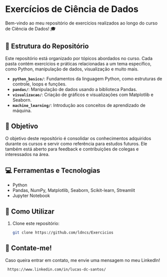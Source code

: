 # Exercícios de Ciência de Dados

Bem-vindo ao meu repositório de exercícios realizados ao longo do curso de Ciência de Dados! 🎓

## 📂 Estrutura do Repositório

Este repositório está organizado por tópicos abordados no curso. Cada pasta contém exercícios e práticas relacionadas a um tema específico, como Python, manipulação de dados, visualização e muito mais.

- **`python_basico/`**: Fundamentos da linguagem Python, como estruturas de controle, loops e funções.
- **`pandas/`**: Manipulação de dados usando a biblioteca Pandas.
- **`visualizacao/`**: Criação de gráficos e visualizações com Matplotlib e Seaborn.
- **`machine_learning/`**: Introdução aos conceitos de aprendizado de máquina.

## 🚀 Objetivo

O objetivo deste repositório é consolidar os conhecimentos adquiridos durante os cursos e servir como referência para estudos futuros. Ele também está aberto para feedback e contribuições de colegas e interessados na área.

## 💻 Ferramentas e Tecnologias

- Python
- Pandas, NumPy, Matplotlib, Seaborn, Scikit-learn, Streamlit
- Jupyter Notebook

## 🌟 Como Utilizar

1. Clone este repositório:
   ```bash
   git clone https://github.com/ldncs/Exercicios

## 💼 Contate-me! 

Caso queira entrar em contato, me envie uma mensagem no meu LinkedIn! 
   ```bash
    https://www.linkedin.com/in/lucas-dc-santos/

